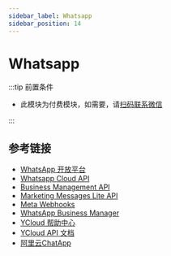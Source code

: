 ```yaml
---
sidebar_label: Whatsapp
sidebar_position: 14
---
```


# Whatsapp

:::tip 前置条件

- 此模块为付费模块，如需要，请[扫码联系微信](/img/wechat.png)

:::

## 参考链接

- [WhatsApp 开放平台](https://developers.facebook.com/docs/whatsapp/)
- [Whatsapp Cloud API](https://developers.facebook.com/docs/whatsapp/cloud-api)
- [Business Management API](https://developers.facebook.com/docs/whatsapp/business-management-api)
- [Marketing Messages Lite API](https://developers.facebook.com/docs/whatsapp/marketing-messages-lite-api/)
- [Meta Webhooks](https://developers.facebook.com/docs/graph-api/webhooks)
- [WhatsApp Business Manager](https://business.facebook.com/)
- [YCloud 帮助中心](https://helpdocs.ycloud.com/help-center/zh)
- [YCloud API 文档](https://docs.ycloud.com/reference/introduction)
- [阿里云ChatApp](https://chatapp.console.aliyun.com/Overview)
